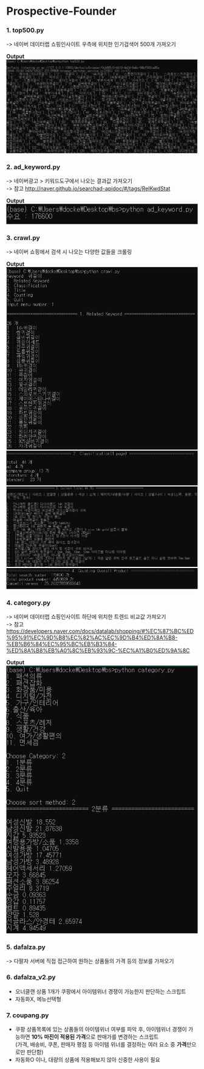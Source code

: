 # Prospective-Founder

### 1. top500.py  
-> 네이버 데이터랩 쇼핑인사이트 우측에 위치한 인기검색어 500개 가져오기  

**Output**
![](https://github.com/ti1209/Prospective-Founder/blob/master/image/top500.PNG)
       

### 2. ad_keyword.py  
-> 네이버광고 > 키워드도구에서 나오는 결과값 가져오기  
-> 참고 http://naver.github.io/searchad-apidoc/#/tags/RelKwdStat  

**Output**  
![](https://github.com/ti1209/Prospective-Founder/blob/master/image/ad_keyword.PNG)
       

### 3. crawl.py  
-> 네이버 쇼핑에서 검색 시 나오는 다양한 값들을 크롤링

**Output**  
![](https://github.com/ti1209/Prospective-Founder/blob/master/image/crawl_1.PNG)
![](https://github.com/ti1209/Prospective-Founder/blob/master/image/crawl_2.PNG)
![](https://github.com/ti1209/Prospective-Founder/blob/master/image/crawl_3.PNG)
![](https://github.com/ti1209/Prospective-Founder/blob/master/image/crawl_4.PNG)


### 4. category.py  
-> 네이버 데이터랩 쇼핑인사이트 하단에 위치한 트렌드 비교값 가져오기  
-> 참고 https://developers.naver.com/docs/datalab/shopping/#%EC%87%BC%ED%95%91%EC%9D%B8%EC%82%AC%EC%9D%B4%ED%8A%B8-%EB%B6%84%EC%95%BC%EB%B3%84-%ED%8A%B8%EB%A0%8C%EB%93%9C-%EC%A1%B0%ED%9A%8C

**Output**  
![](https://github.com/ti1209/Prospective-Founder/blob/master/image/category.PNG)


### 5. dafalza.py
-> 다팔자 서버에 직접 접근하여 원하는 상품들의 가격 등의 정보를 가져오기  
       
       
       
### 6. dafalza_v2.py  
- 오너클랜 상품 1개가 쿠팡에서 아이템위너 경쟁이 가능한지 판단하는 스크립트
- 자동화X, 메뉴선택형  



### 7. coupang.py  
- 쿠팡 상품목록에 있는 상품들의 아이템위너 여부를 파악 후, 아이템위너 경쟁이 가능하면 **10% 마진이 적용된 가격**으로 판매가를 변경하는 스크립트  
(가격, 배송비, 쿠폰, 판매자 평점 등 아이템 위너를 결정하는 여러 요소 중 **가격**만으로만 판단함)
- 자동화O 이나, 대량의 상품에 적용해보지 않아 신중한 사용이 필요
